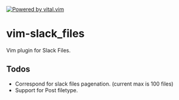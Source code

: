 [![Powered by vital.vim](https://img.shields.io/badge/powered%20by-vital.vim-80273f.svg)](https://github.com/vim-jp/vital.vim)

# vim-slack_files
Vim plugin for Slack Files.

## Todos
* Correspond for slack files pagenation. (current max is 100 files)
* Support for Post filetype.

